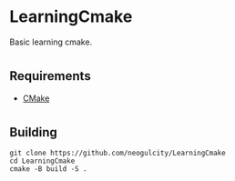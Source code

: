 # LearningCmake
 Basic learning cmake.

#

## Requirements
* [CMake](https://cmake.org/)

#

## Building
```
git clone https://github.com/neogulcity/LearningCmake
cd LearningCmake
cmake -B build -S .
```